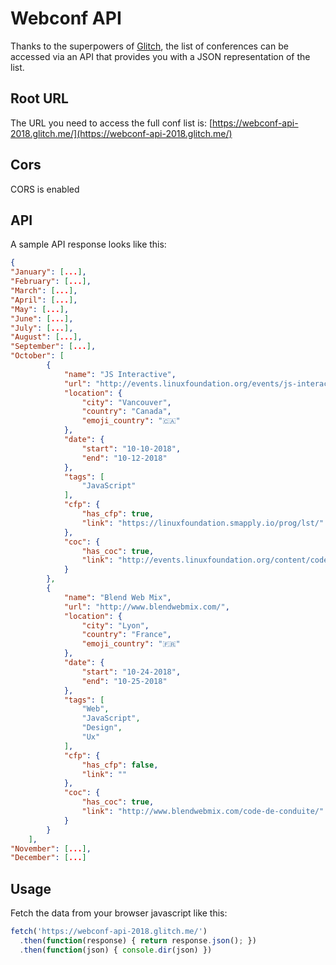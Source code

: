 # Webconf API

Thanks to the superpowers of [Glitch](https://glitch.com), the list of conferences can be accessed via an API that provides you with a JSON representation of the list.

## Root URL

The URL you need to access the full conf list is: [https://webconf-api-2018.glitch.me/](https://webconf-api-2018.glitch.me/)

## Cors

CORS is enabled

## API

A sample API response looks like this: 

```json
{
"January": [...],
"February": [...],
"March": [...],
"April": [...],
"May": [...],
"June": [...],
"July": [...],
"August": [...],
"September": [...],
"October": [
        {
            "name": "JS Interactive",
            "url": "http://events.linuxfoundation.org/events/js-interactive",
            "location": {
                "city": "Vancouver",
                "country": "Canada",
                "emoji_country": "🇨🇦"
            },
            "date": {
                "start": "10-10-2018",
                "end": "10-12-2018"
            },
            "tags": [
                "JavaScript"
            ],
            "cfp": {
                "has_cfp": true,
                "link": "https://linuxfoundation.smapply.io/prog/lst/"
            },
            "coc": {
                "has_coc": true,
                "link": "http://events.linuxfoundation.org/content/code-conduct-4"
            }
        },
        {
            "name": "Blend Web Mix",
            "url": "http://www.blendwebmix.com/",
            "location": {
                "city": "Lyon",
                "country": "France",
                "emoji_country": "🇫🇷"
            },
            "date": {
                "start": "10-24-2018",
                "end": "10-25-2018"
            },
            "tags": [
                "Web",
                "JavaScript",
                "Design",
                "Ux"
            ],
            "cfp": {
                "has_cfp": false,
                "link": ""
            },
            "coc": {
                "has_coc": true,
                "link": "http://www.blendwebmix.com/code-de-conduite/"
            }
        }        
    ],
"November": [...],
"December": [...]
```
 
## Usage
 
Fetch the data from your browser javascript like this:

```javascript
fetch('https://webconf-api-2018.glitch.me/')
  .then(function(response) { return response.json(); })
  .then(function(json) { console.dir(json) })
```


